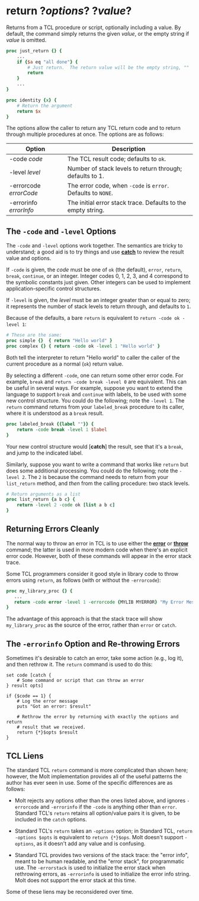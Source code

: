 # return ?*options*? ?*value*?

Returns from a TCL procedure or script, optionally including a value.  By default, the
command simply returns the given *value*, or the empty string if *value* is omitted.  

```tcl
proc just_return {} {
    ...
    if {$a eq "all done"} {
        # Just return.  The return value will be the empty string, ""
        return
    }
    ...
}

proc identity {x} {
    # Return the argument
    return $x
}
```

The options allow the caller to return any TCL return code and to return through multiple
procedures at once.  The options are as follows:

| Option                 | Description                                                  |
| ---------------------- | ------------------------------------------------------------ |
| -code *code*           | The TCL result code; defaults to `ok`.                       |
| -level *level*         | Number of stack levels to return through; defaults to 1.     |
| -errorcode *errorCode* | The error code, when `-code` is `error`. Defaults to `NONE`. |
| -errorinfo *errorInfo* | The initial error stack trace. Defaults to the empty string. |

## The `-code` and `-level` Options

The `-code` and `-level` options work together.  The semantics are tricky to understand; a good
aid is to try things and use [**catch**](catch.md) to review the result value and options.

If `-code` is given, the *code* must be one of `ok` (the default), `error`, `return`, `break`,
`continue`, or an integer. Integer codes 0, 1, 2, 3, and 4 correspond to the symbolic constants
just given.  Other integers can be used to implement application-specific control structures.

If `-level` is given, the *level* must be an integer greater than or equal to zero; it represents
the number of stack levels to return through, and defaults to `1`.

Because of the defaults, a bare `return` is equivalent to `return -code ok -level 1`:

```tcl
# These are the same:
proc simple {}  { return "Hello world" }
proc complex {} { return -code ok -level 1 "Hello world" }
```

Both tell the interpreter to return "Hello world" to caller the caller of the current procedure
as a normal (`ok`) return value.  

By selecting a different `-code`, one can return some other error code.  For example,
`break` and `return -code break -level 0` are equivalent.  This can be useful in several ways. For
example, suppose you want to extend the language to support `break` and `continue` with labels,
to be used with some new control structure.  You could do the following; note the `-level 1`.  The
`return` command returns from your `labeled_break` procedure to its caller, where it is understood
as a `break` result.

```tcl
proc labeled_break {{label ""}} {
    return -code break -level 1 $label
}
```

Your new control structure would [**catch**] the result, see that it's a `break`, and jump to
the indicated label.

Similarly, suppose you want to write a command that works like `return` but does some additional
processing. You could do the following; note the `-level 2`.  The `2` is because the command needs
to return from your `list_return` method, and *then* from the calling procedure: two stack levels.

```tcl
# Return arguments as a list
proc list_return {a b c} {
    return -level 2 -code ok [list a b c]
}
```

## Returning Errors Cleanly

The normal way to throw an error in TCL is to use either the [**error**](error.md) or
[**throw**](throw.md) command; the latter is used in more modern code when there's an explicit
error code.  However, both of these commands will appear in the error stack trace.

Some TCL programmers consider it good style in library code to throw errors using `return`, as
follows (with or without the `-errorcode`):

```tcl
proc my_library_proc {} {
   ...
   return -code error -level 1 -errorcode {MYLIB MYERROR} "My Error Message"
}
```

The advantage of this approach is that the stack trace will show `my_library_proc` as the source
of the error, rather than `error` or `catch`.  

## The `-errorinfo` Option and Re-throwing Errors

Sometimes it's desirable to catch an error, take some action (e.g., log it), and then rethrow
it.  The `return` command is used to do this:

```
set code [catch {
    # Some command or script that can throw an error
} result opts]

if {$code == 1} {
    # Log the error message
    puts "Got an error: $result"

    # Rethrow the error by returning with exactly the options and return
    # result that we received.
    return {*}$opts $result
}
```

## TCL Liens

The standard TCL `return` command is more complicated than shown here; however, the Molt
implementation provides all of the useful patterns the author has ever seen in use.  Some of the
specific differences are as follows:

* Molt rejects any options other than the ones listed above, and ignores `-errorcode` and
  `-errorinfo` if the `-code` is anything other than `error`.  Standard TCL's `return` retains all
  option/value pairs it is given, to be included in the `catch` options.

* Standard TCL's `return` takes an `-options` option; in Standard TCL, `return -options $opts`
  is equivalent to `return {*}$ops`.  Molt doesn't support `-options`, as it doesn't add any
  value and is confusing.

* Standard TCL provides two versions of the stack trace: the "error info", meant to be human
  readable, and the "error stack", for programmatic use.  The `-errorstack` is used to
  initialize the error stack when rethrowing errors, as `-errorinfo` is used to initialize the
  error info string.  Molt does not support the error stack at this time.

Some of these liens may be reconsidered over time.
